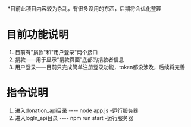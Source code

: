 ​	*目前此项目内容较为杂乱，有很多没用的东西，后期将会优化整理



# 目前功能说明

1. 目前有"捐款"和"用户登录"两个接口
2. 捐款——用于显示“捐款页面”底部的捐款者信息
3. 用户登录——目前只完成简单注册登录功能，token都没涉及，后续将完善



# 指令说明

1. 进入donation_api目录 ---- node app.js    -运行服务器
2. 进入logIn_api目录 ---- npm run start    -运行服务器